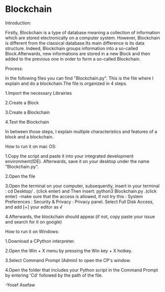 # Blockchain

Introduction:

Firstly, Blockchain is a type of database meaning a collection of information which are stored electronically on a computer system. However, Blockchain is different from the classical database.Its main difference is its data structure. Indeed, Blockchain groups information into a so-called Block.Afterwards, new informations are stored in a new Block and then added to the previous one in order to form a so-called Blockchain.

Process:

In the following files you can find "Blockchain.py". This is the file where I explain and do a blockchain.The file is organized in 4 steps.

1.Import the necessary Librairies

2.Create a Block

3.Create a Blockchain 

4.Test the Blockchain 

In between those steps, I explain multiple characteristics and features of a block and a blockchain.

How to run it on mac OS:

1.Copy the script and paste it into your integrated development environment(IDE). Afterwards, save it on your desktop under the name "Blockchain.py".

2.Open the file 

3.Open the terminal on your computer, subsequently, insert in your terminal : cd Desktop/ . (click enter) and Then insert: python3 Blockchain.py .(click enter) 
-make sure that the access is allowed, if not try this : System Preferences : Security & Privacy : Privacy panel. Select Full Disk Access, and add [+] your editor as √

4.Afterwards, the blockchain should appear.(if not, copy paste your issue and search for it on google)

How to run it on Windows:

1.Download a CPython interpreter.

2.Open the Win + X menu by pressing the Win key + X hotkey.

3.Select Command Prompt (Admin) to open the CP's window.

4.Open the folder that includes your Python script in the Command Prompt by entering 'Cd' followed by the path of the file.


-Yosef Asefaw


